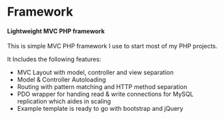 # Framework
#### Lightweight MVC PHP framework

This is simple MVC PHP framework I use to start most of my PHP projects.

It Includes the following features:

- MVC Layout with model, controller and view separation
- Model & Controller Autoloading
- Routing with pattern matching and HTTP method separation
- PDO wrapper for handing read & write connections for MySQL replication which aides in scaling
- Example template is ready to go with bootstrap and jQuery
